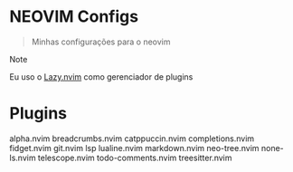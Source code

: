 # NEOVIM Configs

> Minhas configurações para o neovim

>[!NOTE]
> Eu uso o [Lazy.nvim](https://github.com/folke/lazy.nvim) como gerenciador de plugins

# Plugins

alpha.nvim
breadcrumbs.nvim
catppuccin.nvim
completions.nvim
fidget.nvim
git.nvim
lsp
lualine.nvim
markdown.nvim
neo-tree.nvim
none-ls.nvim
telescope.nvim
todo-comments.nvim
treesitter.nvim

<!-- 
Colocar a lista de comandos e configurações
 -->